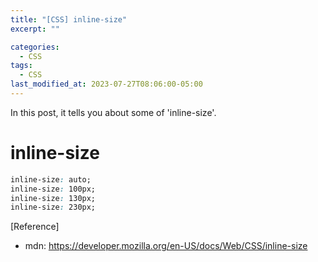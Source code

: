 ```yaml
---
title: "[CSS] inline-size"
excerpt: ""

categories:
  - CSS
tags:
  - CSS
last_modified_at: 2023-07-27T08:06:00-05:00
---
```


In this post, it tells you about some of 'inline-size'.

# inline-size

```css
inline-size: auto;
inline-size: 100px;
inline-size: 130px;
inline-size: 230px;
```

[Reference]

- mdn: <https://developer.mozilla.org/en-US/docs/Web/CSS/inline-size>
